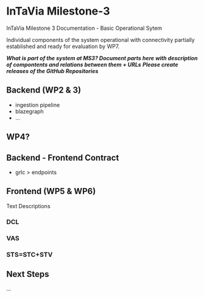 # InTaVia Milestone-3
InTaVia Milestone 3 Documentation - Basic Operational Sytem 

Individual components of the system operational with connectivity partially established and ready for evaluation by WP7.

**_What is part of the system at MS3? Document parts here with description of compontents and relations between them + URLs_**
**_Please create releases of the GitHub Repositories_**

## Backend (WP2 & 3)
- ingestion pipeline
- blazegraph
- ...

## WP4?


## Backend - Frontend Contract
- grlc > endpoints


## Frontend (WP5 & WP6)
Text Descriptions
### DCL

### VAS

### STS=STC+STV

## Next Steps
...
